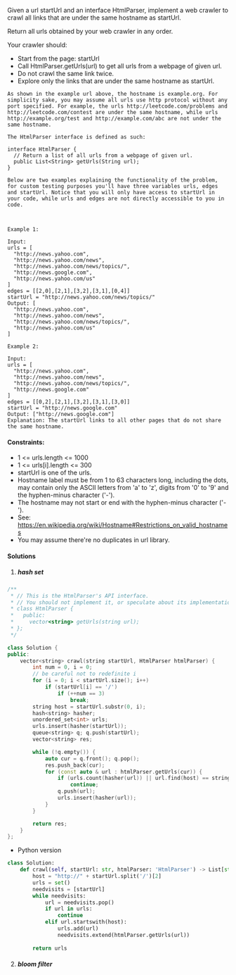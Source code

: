Given a url startUrl and an interface HtmlParser, implement a web crawler to crawl all links that are under the same hostname as startUrl. 

Return all urls obtained by your web crawler in any order.

Your crawler should:

-    Start from the page: startUrl
-    Call HtmlParser.getUrls(url) to get all urls from a webpage of given url.
-    Do not crawl the same link twice.
-    Explore only the links that are under the same hostname as startUrl.

```
As shown in the example url above, the hostname is example.org. For simplicity sake, you may assume all urls use http protocol without any port specified. For example, the urls http://leetcode.com/problems and http://leetcode.com/contest are under the same hostname, while urls http://example.org/test and http://example.com/abc are not under the same hostname.

The HtmlParser interface is defined as such: 

interface HtmlParser {
  // Return a list of all urls from a webpage of given url.
  public List<String> getUrls(String url);
}

Below are two examples explaining the functionality of the problem, for custom testing purposes you'll have three variables urls, edges and startUrl. Notice that you will only have access to startUrl in your code, while urls and edges are not directly accessible to you in code.

 

Example 1:

Input:
urls = [
  "http://news.yahoo.com",
  "http://news.yahoo.com/news",
  "http://news.yahoo.com/news/topics/",
  "http://news.google.com",
  "http://news.yahoo.com/us"
]
edges = [[2,0],[2,1],[3,2],[3,1],[0,4]]
startUrl = "http://news.yahoo.com/news/topics/"
Output: [
  "http://news.yahoo.com",
  "http://news.yahoo.com/news",
  "http://news.yahoo.com/news/topics/",
  "http://news.yahoo.com/us"
]

Example 2:

Input: 
urls = [
  "http://news.yahoo.com",
  "http://news.yahoo.com/news",
  "http://news.yahoo.com/news/topics/",
  "http://news.google.com"
]
edges = [[0,2],[2,1],[3,2],[3,1],[3,0]]
startUrl = "http://news.google.com"
Output: ["http://news.google.com"]
Explanation: The startUrl links to all other pages that do not share the same hostname.
```

 

#### Constraints:

-    1 <= urls.length <= 1000
-    1 <= urls[i].length <= 300
-    startUrl is one of the urls.
-    Hostname label must be from 1 to 63 characters long, including the dots, may contain only the ASCII letters from 'a' to 'z', digits  from '0' to '9' and the hyphen-minus character ('-').
-    The hostname may not start or end with the hyphen-minus character ('-'). 
-    See:  https://en.wikipedia.org/wiki/Hostname#Restrictions_on_valid_hostnames
-    You may assume there're no duplicates in url library.


#### Solutions

1. ##### hash set

```c++
/**
 * // This is the HtmlParser's API interface.
 * // You should not implement it, or speculate about its implementation
 * class HtmlParser {
 *   public:
 *     vector<string> getUrls(string url);
 * };
 */

class Solution {
public:
    vector<string> crawl(string startUrl, HtmlParser htmlParser) {
        int num = 0, i = 0;
        // be careful not to redefinite i
        for (i = 0; i < startUrl.size(); i++)
            if (startUrl[i] == '/')
                if (++num == 3)
                    break;
        string host = startUrl.substr(0, i);
        hash<string> hasher;
        unordered_set<int> urls;
        urls.insert(hasher(startUrl));
        queue<string> q; q.push(startUrl);
        vector<string> res;

        while (!q.empty()) {
            auto cur = q.front(); q.pop();
            res.push_back(cur);
            for (const auto & url : htmlParser.getUrls(cur)) {
                if (urls.count(hasher(url)) || url.find(host) == string::npos)
                    continue;
                q.push(url);
                urls.insert(hasher(url));
            }
        }

        return res;
    }
};
```


- Python version

```python
class Solution:
    def crawl(self, startUrl: str, htmlParser: 'HtmlParser') -> List[str]:
        host = "http://" + startUrl.split('/')[2]
        urls = set()
        needvisits = [startUrl]
        while needvisits:
            url = needvisits.pop()
            if url in urls:
                continue
            elif url.startswith(host):
                urls.add(url)
                needvisits.extend(htmlParser.getUrls(url))
        
        return urls
```


2. ##### bloom filter


```c++

```